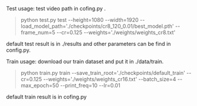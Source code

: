 
Test usage: test video path in cofing.py .

> python test.py test --height=1080 --width=1920 --load_model_path='./checkpoints/cr8_120_0.01/best_model.pth' --frame_num=5 --cr=0.125 --weights='./weights/weights_cr8.txt'

default test result is in ./results and other parameters can be find in config.py.

Train usage: download our train dataset and put it in ./data/train. 
           
> python train.py train --save_train_root='./checkpoints/default_train' --cr=0.125 --weights='./weights/weights_cr16.txt' --batch_size=4 --max_epoch=50 --print_freq=10 --lr=0.01

default train result is in cofing.py 


